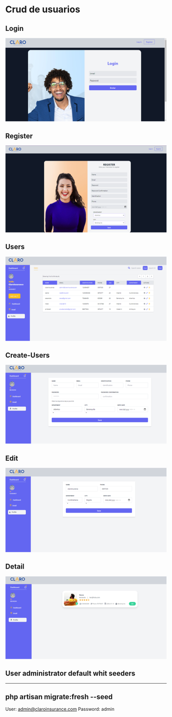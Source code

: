 # Crud de usuarios

## Login
![alt text](https://github.com/paternostroleonardo/CrudUsersLaravel8/blob/main/login.PNG)
## Register
![alt text](https://github.com/paternostroleonardo/CrudUsersLaravel8/blob/main/register.PNG)
## Users
![alt text](https://github.com/paternostroleonardo/CrudUsersLaravel8/blob/main/listusers.PNG)
## Create-Users
![alt text](https://github.com/paternostroleonardo/CrudUsersLaravel8/blob/main/create.PNG)
## Edit
![alt text](https://github.com/paternostroleonardo/CrudUsersLaravel8/blob/main/edit.PNG)
## Detail
![alt text](https://github.com/paternostroleonardo/CrudUsersLaravel8/blob/main/show.PNG)

## User administrator default whit seeders 
---------------------------------------
php artisan migrate:fresh --seed
---------------------------------------
User: admin@claroinsurance.com
Password: admin

